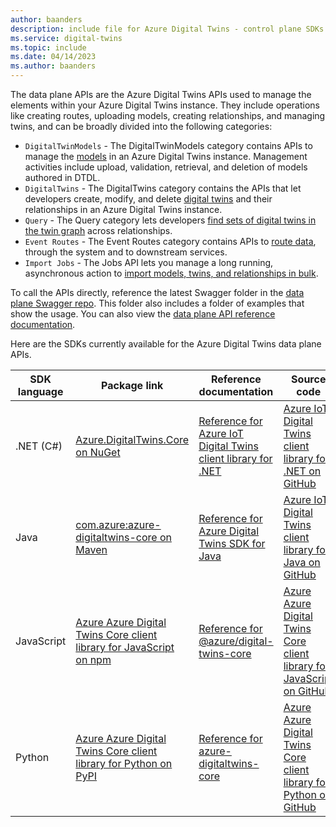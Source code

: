 ```yaml
---
author: baanders
description: include file for Azure Digital Twins - control plane SDKs
ms.service: digital-twins
ms.topic: include
ms.date: 04/14/2023
ms.author: baanders
---
```


The data plane APIs are the Azure Digital Twins APIs used to manage the elements within your Azure Digital Twins instance. They include operations like creating routes, uploading models, creating relationships, and managing twins, and can be broadly divided into the following categories:

* `DigitalTwinModels` - The DigitalTwinModels category contains APIs to manage the [models](../articles/digital-twins/concepts-models.md) in an Azure Digital Twins instance. Management activities include upload, validation, retrieval, and deletion of models authored in DTDL.
* `DigitalTwins` - The DigitalTwins category contains the APIs that let developers create, modify, and delete [digital twins](../articles/digital-twins/concepts-twins-graph.md) and their relationships in an Azure Digital Twins instance.
* `Query` - The Query category lets developers [find sets of digital twins in the twin graph](../articles/digital-twins/how-to-query-graph.md) across relationships.
* `Event Routes` - The Event Routes category contains APIs to [route data](../articles/digital-twins/concepts-route-events.md), through the system and to downstream services.
* `Import Jobs` - The Jobs API lets you manage a long running, asynchronous action to [import models, twins, and relationships in bulk](../articles/digital-twins/concepts-apis-sdks.md#bulk-import-with-the-jobs-api).

To call the APIs directly, reference the latest Swagger folder in the [data plane Swagger repo](https://github.com/Azure/azure-rest-api-specs/tree/main/specification/digitaltwins/data-plane/Microsoft.DigitalTwins). This folder also includes a folder of examples that show the usage. You can also view the [data plane API reference documentation](/rest/api/azure-digitaltwins/).

Here are the SDKs currently available for the Azure Digital Twins data plane APIs.

| SDK language | Package link | Reference documentation | Source code |
| --- | --- | --- | --- |
| .NET (C#) | [Azure.DigitalTwins.Core on NuGet](https://www.nuget.org/packages/Azure.DigitalTwins.Core) | [Reference for Azure IoT Digital Twins client library for .NET](/dotnet/api/overview/azure/digitaltwins.core-readme) | [Azure IoT Digital Twins client library for .NET on GitHub](https://github.com/Azure/azure-sdk-for-net/tree/main/sdk/digitaltwins/Azure.DigitalTwins.Core) |
| Java | [com.azure:azure-digitaltwins-core on Maven](https://search.maven.org/artifact/com.azure/azure-digitaltwins-core/1.0.0/jar) | [Reference for Azure Digital Twins SDK for Java](/java/api/overview/azure/digital-twins) | [Azure IoT Digital Twins client library for Java on GitHub](https://github.com/Azure/azure-sdk-for-java/tree/main/sdk/digitaltwins/azure-digitaltwins-core) |
| JavaScript | [Azure Azure Digital Twins Core client library for JavaScript on npm](https://www.npmjs.com/package/@azure/digital-twins-core) | [Reference for @azure/digital-twins-core](/javascript/api/@azure/digital-twins-core) | [Azure Azure Digital Twins Core client library for JavaScript on GitHub](https://github.com/Azure/azure-sdk-for-js/tree/main/sdk/digitaltwins/digital-twins-core) |
| Python | [Azure Azure Digital Twins Core client library for Python on PyPI](https://pypi.org/project/azure-digitaltwins-core/) | [Reference for azure-digitaltwins-core](/python/api/azure-digitaltwins-core/azure.digitaltwins.core) | [Azure Azure Digital Twins Core client library for Python on GitHub](https://github.com/Azure/azure-sdk-for-python/tree/main/sdk/digitaltwins/azure-digitaltwins-core) |
